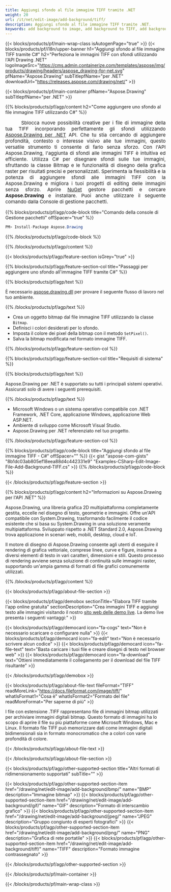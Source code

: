 ```yaml
---
title: Aggiungi sfondo al file immagine TIFF tramite .NET
weight: 20
url: /it/net/edit-image/add-background/tiff/
description: Aggiungi sfondo al file immagine TIFF tramite .NET.
keywords: add background to image, add background to TIFF, add background via C#, 2D graphics, drawing API, edit bitmap C#, Drawing per .NET, save bitmap, save TIFF image, cross-platform 2D graphic library, Bitmap class, raster graphics drawing, draw background, rendering raster images, TIFF image file
---
```


{{< blocks/products/pf/main-wrap-class isAutogenPage="true" >}}
{{< blocks/products/pf/i18n/upper-banner h1="Aggiungi sfondo al file immagine TIFF tramite C#" h2="Perfeziona le immagini TIFF con sfondi utilizzando l'API Drawing .NET" logoImageSrc="https://cms.admin.containerize.com/templates/aspose/img/products/drawing/headers/aspose_drawing-for-net.svg" pfName="Aspose.Drawing" subTitlepfName="per .NET" downloadUrl="https://releases.aspose.com/drawing/net/" >}}

{{< blocks/products/pf/main-container pfName="Aspose.Drawing" subTitlepfName="per .NET" >}}


{{% blocks/products/pf/agp/content h2="Come aggiungere uno sfondo al file immagine TIFF utilizzando C#" %}}

<p align="justify" style="text-indent:50px;font-size:15px;">
Sblocca nuove possibilità creative per i file di immagine della tua TIFF incorporando perfettamente gli sfondi utilizzando <a href="https://products.aspose.com/drawing/net">Aspose.Drawing per .NET</a> API. Che tu stia cercando di aggiungere profondità, contesto o interesse visivo alle tue immagini, questo versatile strumento ti consente di farlo senza sforzo. Con l'API Aspose.Drawing, l'aggiunta di sfondi alle immagini TIFF è intuitiva ed efficiente. Utilizza C# per disegnare sfondi sulle tue immagini, sfruttando la classe Bitmap e le funzionalità di disegno della grafica raster per risultati precisi e personalizzati. Sperimenta la flessibilità e la potenza di aggiungere sfondi alle immagini TIFF con la Aspose.Drawing e migliora i tuoi progetti di editing delle immagini senza sforzo. Aprire <a href="https://www.nuget.org/packages/aspose.drawing">NuGet</a> gestore pacchetti e cercare <b>Aspose.Drawing</b> e installare. Puoi anche utilizzare il seguente comando dalla Console di gestione pacchetti.</p>

{{% blocks/products/pf/agp/code-block title="Comando della console di Gestione pacchetti" offSpacer="true" %}}
```cs
PM> Install-Package Aspose.Drawing
```
{{% /blocks/products/pf/agp/code-block %}}

{{% /blocks/products/pf/agp/content %}}


{{< blocks/products/pf/agp/feature-section isGrey="true" >}}

{{% blocks/products/pf/agp/feature-section-col title="Passaggi per aggiungere uno sfondo all'immagine TIFF tramite C#" %}}

{{% blocks/products/pf/agp/text %}}

È necessario [aspose.drawing.dll](https://downloads.aspose.com/drawing/net) per provare il seguente flusso di lavoro nel tuo ambiente.

{{% /blocks/products/pf/agp/text %}}

+ Crea un oggetto bitmap dal file immagine TIFF utilizzando la classe `Bitmap`.
+ Definisci i colori desiderati per lo sfondo.
+ Imposta il colore dei pixel della bitmap con il metodo `SetPixel()`.
+ Salva la bitmap modificata nel formato immagine TIFF.

{{% /blocks/products/pf/agp/feature-section-col %}}

{{% blocks/products/pf/agp/feature-section-col title="Requisiti di sistema" %}}

{{% blocks/products/pf/agp/text %}}

Aspose.Drawing per .NET è supportato su tutti i principali sistemi operativi. Assicurati solo di avere i seguenti prerequisiti.

{{% /blocks/products/pf/agp/text %}}

- Microsoft Windows o un sistema operativo compatibile con .NET Framework, .NET Core, applicazione Windows, applicazione Web ASP.NET.
- Ambiente di sviluppo come Microsoft Visual Studio.
- Aspose.Drawing per .NET referenziato nel tuo progetto.

{{% /blocks/products/pf/agp/feature-section-col %}}

{{% blocks/products/pf/agp/code-block title="Aggiungi sfondo al file immagine TIFF - C#" offSpacer="" %}}
{{< gist "aspose-com-gists" "8b1dc03ab805ef18eea88d4c442331e9" "Examples-CSharp-Edit-Image-File-Add-Background-TIFF.cs" >}}
{{% /blocks/products/pf/agp/code-block %}}

{{< /blocks/products/pf/agp/feature-section >}}


<!-- aboutfile Starts -->

{{% blocks/products/pf/agp/content h2="Informazioni su Aspose.Drawing per l'API .NET" %}}

Aspose.Drawing, una libreria grafica 2D multipiattaforma completamente gestita, eccelle nel disegno di testo, geometrie e immagini. Offre un'API compatibile con System.Drawing, trasformando facilmente il codice esistente che si basa su System.Drawing in una soluzione veramente multipiattaforma. Sviluppato rispetto a .NET Standard 2.0, Aspose.Drawing trova applicazione in scenari web, mobili, desktop, cloud e IoT.

Il motore di disegno di Aspose.Drawing consente agli utenti di eseguire il rendering di grafica vettoriale, comprese linee, curve e figure, insieme a diversi elementi di testo in vari caratteri, dimensioni e stili. Questo processo di rendering avviene senza soluzione di continuità sulle immagini raster, supportando un'ampia gamma di formati di file grafici comunemente utilizzati.

{{% /blocks/products/pf/agp/content %}}


{{< blocks/products/pf/agp/about-file-section >}}

{{< blocks/products/pf/agp/demobox sectionTitle="Elabora TIFF tramite l'app online gratuita" sectionDescription="Crea immagini TIFF e aggiungi testo alle immagini visitando il nostro [sito web delle demo live](https://products.aspose.app/drawing). La demo live presenta i seguenti vantaggi:" >}}

{{< blocks/products/pf/agp/democard icon="fa-cogs" text="Non è necessario scaricare o configurare nulla" >}}
{{< blocks/products/pf/agp/democard icon="fa-edit" text="Non è necessario scrivere alcun codice" >}}
{{< blocks/products/pf/agp/democard icon="fa-file-text" text="Basta caricare i tuoi file e creare disegni di testo nel browser web" >}}
{{< blocks/products/pf/agp/democard icon="fa-download" text="Ottieni immediatamente il collegamento per il download del file TIFF risultante" >}}

{{< /blocks/products/pf/agp/demobox >}}

{{< blocks/products/pf/agp/about-file-text fileFormat="TIFF" readMoreLink="https://docs.fileformat.com/image/tiff/" whatIsFormat1="Cosa è" whatIsFormat2="Formato del file" readMoreFormat="Per saperne di più" >}}

I file con estensione .TIFF rappresentano file di immagini bitmap utilizzati per archiviare immagini digitali bitmap. Questo formato di immagini ha lo scopo di aprire il file su più piattaforme come Microsoft Windows, Mac e Linux. Il formato file TIFF può memorizzare dati come immagini digitali bidimensionali sia in formato monocromatico che a colori con varie profondità di colore.

{{< /blocks/products/pf/agp/about-file-text >}}

{{< /blocks/products/pf/agp/about-file-section >}}

<!-- aboutfile Ends -->


{{< blocks/products/pf/agp/other-supported-section title="Altri formati di ridimensionamento supportati" subTitle="" >}}

{{< blocks/products/pf/agp/other-supported-section-item href="/drawing/net/edit-image/add-background/bmp/" name="BMP" description="Immagine bitmap" >}}
{{< blocks/products/pf/agp/other-supported-section-item href="/drawing/net/edit-image/add-background/gif/" name="GIF" description="Formato di interscambio grafico" >}}
{{< blocks/products/pf/agp/other-supported-section-item href="/drawing/net/edit-image/add-background/jpeg/" name="JPEG" description="Gruppo congiunto di esperti fotografici" >}}
{{< blocks/products/pf/agp/other-supported-section-item href="/drawing/net/edit-image/add-background/png/" name="PNG" description="Grafica di rete portatile" >}}
{{< blocks/products/pf/agp/other-supported-section-item href="/drawing/net/edit-image/add-background/tiff/" name="TIFF" description="Formato immagine contrassegnato" >}}

{{< /blocks/products/pf/agp/other-supported-section >}}

{{< /blocks/products/pf/main-container >}}

{{< /blocks/products/pf/main-wrap-class >}}
